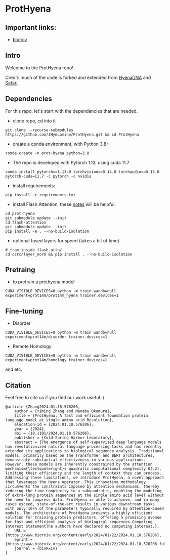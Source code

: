# ProtHyena


## Important links:  
- [biorxiv](https://www.biorxiv.org/content/10.1101/2024.01.18.576206v1)  

## Intro

Welcome to the ProtHyena repo! 



Credit: much of the code is forked and extended from [HyenaDNA](https://github.com/HazyResearch/hyena-dna) and [Safari](https://github.com/HazyResearch/safari).

## Dependencies
<a name="dependencies"></a>

For this repo, let's start with the dependancies that are needed.

- clone repo, cd into it

```
git clone --recurse-submodules https://github.com/ZHymLumine/ProtHyena.git && cd ProtHyena
```

- create a conda environment, with Python 3.8+

```
conda create -n prot-hyena python=3.8
```

- The repo is developed with Pytorch 1.13, using cuda 11.7

```
conda install pytorch==1.13.0 torchvision==0.14.0 torchaudio==0.13.0 pytorch-cuda=11.7 -c pytorch -c nvidia
```

- install requirements:
```
pip install -r requirements.txt
```
- install Flash Attention, these [notes](https://github.com/HazyResearch/safari#getting-started) will be helpful.
```
cd prot-hyena
git submodule update --init
cd flash-attention
git submodule update --init
pip install -e . --no-build-isolation
```
- optional fused layers for speed (takes a bit of time)
```
# from inside flash-attn/
cd csrc/layer_norm && pip install . --no-build-isolation
```

## Pretraing
<a name="pretrain"></a>

- to pretrain a prothyena model
```
CUDA_VISIBLE_DEVICES=0 python -m train wandb=null experiment=prot14m/prot14m_hyena trainer.devices=1
```

## Fine-tuning
<a name="fine-tuning"></a>

- Disorder
```
CUDA_VISIBLE_DEVICES=0 python -m train wandb=null experiment=prot14m/disorder trainer.devices=1
```
- Remote Homology
```
CUDA_VISIBLE_DEVICES=0 python -m train wandb=null experiment=prot14m/homology trainer.devices=1
```
and etc.

## Citation
Feel free to cite us if you find our work useful :)  
```
@article {Zhang2024.01.18.576206,
	author = {Yiming Zhang and Manabu Okumura},
	title = {ProtHyena: A fast and efficient foundation protein language model at single amino acid Resolution},
	elocation-id = {2024.01.18.576206},
	year = {2024},
	doi = {10.1101/2024.01.18.576206},
	publisher = {Cold Spring Harbor Laboratory},
	abstract = {The emergence of self-supervised deep language models has revolutionized natural language processing tasks and has recently extended its applications to biological sequence analysis. Traditional models, primarily based on the Transformer and BERT architectures, demonstrate substantial effectiveness in various applications. However, these models are inherently constrained by the attention mechanism{\textquoteright}s quadratic computational complexity O(L2), limiting their efficiency and the length of context they can process. Addressing these limitations, we introduce ProtHyena, a novel approach that leverages the Hyena operator. This innovative methodology circumvents the constraints imposed by attention mechanisms, thereby reducing the time complexity to a subquadratic, enabling the modeling of extra-long protein sequences at the single amino acid level without the need to compress data. ProtHyena is able to achieve, and in many cases exceed, state-of-the-art results in various downstream tasks with only 10\% of the parameters typically required by attention-based models. The architecture of ProtHyena presents a highly efficient solution for training protein predictors, offering a promising avenue for fast and efficient analysis of biological sequences.Competing Interest StatementThe authors have declared no competing interest.},
	URL = {https://www.biorxiv.org/content/early/2024/01/22/2024.01.18.576206},
	eprint = {https://www.biorxiv.org/content/early/2024/01/22/2024.01.18.576206.full.pdf},
	journal = {bioRxiv}
}

```
